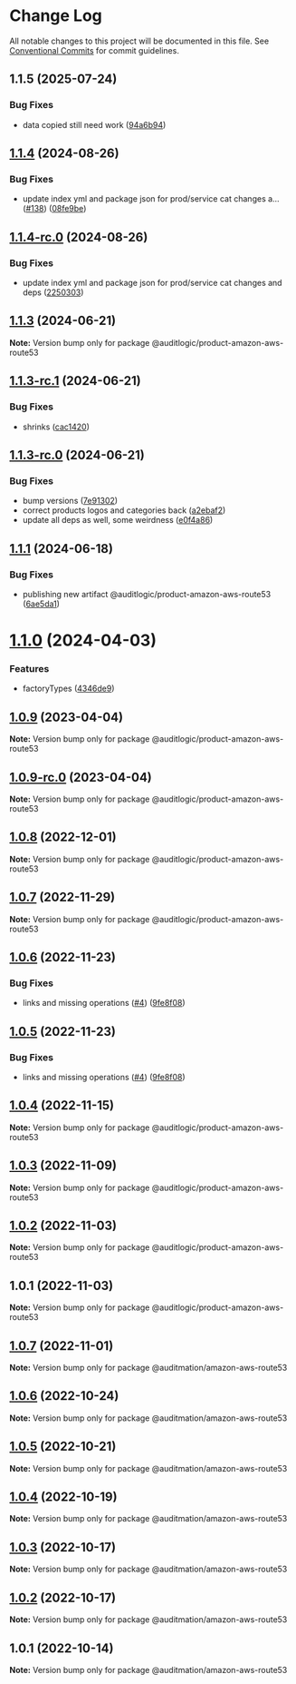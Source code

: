 # Change Log

All notable changes to this project will be documented in this file.
See [Conventional Commits](https://conventionalcommits.org) for commit guidelines.

## 1.1.5 (2025-07-24)


### Bug Fixes

* data copied still need work ([94a6b94](https://github.com/zerobias-org/product/commit/94a6b942fb0516367548599d739529536132755a))





## [1.1.4](https://github.com/auditlogic/product/compare/@auditlogic/product-amazon-aws-route53@1.1.3...@auditlogic/product-amazon-aws-route53@1.1.4) (2024-08-26)


### Bug Fixes

* update index yml and package json for prod/service cat changes a… ([#138](https://github.com/auditlogic/product/issues/138)) ([08fe9be](https://github.com/auditlogic/product/commit/08fe9beb1c8457462a19bc69caa02e6212d97e1a))





## [1.1.4-rc.0](https://github.com/auditlogic/product/compare/@auditlogic/product-amazon-aws-route53@1.1.3...@auditlogic/product-amazon-aws-route53@1.1.4-rc.0) (2024-08-26)


### Bug Fixes

* update index yml and package json for prod/service cat changes and deps ([2250303](https://github.com/auditlogic/product/commit/225030363a363608240135b7ebed386b28f01e4b))





## [1.1.3](https://github.com/auditlogic/product/compare/@auditlogic/product-amazon-aws-route53@1.1.3-rc.1...@auditlogic/product-amazon-aws-route53@1.1.3) (2024-06-21)

**Note:** Version bump only for package @auditlogic/product-amazon-aws-route53





## [1.1.3-rc.1](https://github.com/auditlogic/product/compare/@auditlogic/product-amazon-aws-route53@1.1.3-rc.0...@auditlogic/product-amazon-aws-route53@1.1.3-rc.1) (2024-06-21)


### Bug Fixes

* shrinks ([cac1420](https://github.com/auditlogic/product/commit/cac14200fefcd8183ab69fe89a47bd3f70f563e9))





## [1.1.3-rc.0](https://github.com/auditlogic/product/compare/@auditlogic/product-amazon-aws-route53@1.1.1...@auditlogic/product-amazon-aws-route53@1.1.3-rc.0) (2024-06-21)


### Bug Fixes

* bump versions ([7e91302](https://github.com/auditlogic/product/commit/7e913023b8b312150ed7762c32fbbe616be71de5))
* correct products logos and categories back ([a2ebaf2](https://github.com/auditlogic/product/commit/a2ebaf2efe8e232e6ff22c774c456048771f9469))
* update all deps as well, some weirdness ([e0f4a86](https://github.com/auditlogic/product/commit/e0f4a864714e2d3de6bbf3da014d5312fe53be2f))





## [1.1.1](https://github.com/auditlogic/product/compare/@auditlogic/product-amazon-aws-route53@1.1.0...@auditlogic/product-amazon-aws-route53@1.1.1) (2024-06-18)


### Bug Fixes

* publishing new artifact @auditlogic/product-amazon-aws-route53 ([6ae5da1](https://github.com/auditlogic/product/commit/6ae5da15a3f03f73746738de6605868809a7f285))





# [1.1.0](https://github.com/auditlogic/product/compare/@auditlogic/product-amazon-aws-route53@1.0.9...@auditlogic/product-amazon-aws-route53@1.1.0) (2024-04-03)


### Features

* factoryTypes ([4346de9](https://github.com/auditlogic/product/commit/4346de92693aee892fccf725338ffc7b80ab182b))





## [1.0.9](https://github.com/auditlogic/product/compare/@auditlogic/product-amazon-aws-route53@1.0.8...@auditlogic/product-amazon-aws-route53@1.0.9) (2023-04-04)

**Note:** Version bump only for package @auditlogic/product-amazon-aws-route53





## [1.0.9-rc.0](https://github.com/auditlogic/product/compare/@auditlogic/product-amazon-aws-route53@1.0.8...@auditlogic/product-amazon-aws-route53@1.0.9-rc.0) (2023-04-04)

**Note:** Version bump only for package @auditlogic/product-amazon-aws-route53





## [1.0.8](https://github.com/auditlogic/product/compare/@auditlogic/product-amazon-aws-route53@1.0.7...@auditlogic/product-amazon-aws-route53@1.0.8) (2022-12-01)

**Note:** Version bump only for package @auditlogic/product-amazon-aws-route53





## [1.0.7](https://github.com/auditlogic/product/compare/@auditlogic/product-amazon-aws-route53@1.0.6...@auditlogic/product-amazon-aws-route53@1.0.7) (2022-11-29)

**Note:** Version bump only for package @auditlogic/product-amazon-aws-route53





## [1.0.6](https://github.com/auditlogic/product/compare/@auditlogic/product-amazon-aws-route53@1.0.4...@auditlogic/product-amazon-aws-route53@1.0.6) (2022-11-23)


### Bug Fixes

* links and missing operations ([#4](https://github.com/auditlogic/product/issues/4)) ([9fe8f08](https://github.com/auditlogic/product/commit/9fe8f08fe7c57fdb79f991ac35bd6ac2e7dcad38))





## [1.0.5](https://github.com/auditlogic/product/compare/@auditlogic/product-amazon-aws-route53@1.0.4...@auditlogic/product-amazon-aws-route53@1.0.5) (2022-11-23)


### Bug Fixes

* links and missing operations ([#4](https://github.com/auditlogic/product/issues/4)) ([9fe8f08](https://github.com/auditlogic/product/commit/9fe8f08fe7c57fdb79f991ac35bd6ac2e7dcad38))





## [1.0.4](https://github.com/auditlogic/product/compare/@auditlogic/product-amazon-aws-route53@1.0.3...@auditlogic/product-amazon-aws-route53@1.0.4) (2022-11-15)

**Note:** Version bump only for package @auditlogic/product-amazon-aws-route53





## [1.0.3](https://github.com/auditlogic/product/compare/@auditlogic/product-amazon-aws-route53@1.0.2...@auditlogic/product-amazon-aws-route53@1.0.3) (2022-11-09)

**Note:** Version bump only for package @auditlogic/product-amazon-aws-route53





## [1.0.2](https://github.com/auditlogic/product/compare/@auditlogic/product-amazon-aws-route53@1.0.1...@auditlogic/product-amazon-aws-route53@1.0.2) (2022-11-03)

**Note:** Version bump only for package @auditlogic/product-amazon-aws-route53





## 1.0.1 (2022-11-03)

**Note:** Version bump only for package @auditlogic/product-amazon-aws-route53





## [1.0.7](https://github.com/auditmation/store-content/compare/@auditmation/amazon-aws-route53@1.0.6...@auditmation/amazon-aws-route53@1.0.7) (2022-11-01)

**Note:** Version bump only for package @auditmation/amazon-aws-route53





## [1.0.6](https://github.com/auditmation/store-content/compare/@auditmation/amazon-aws-route53@1.0.5...@auditmation/amazon-aws-route53@1.0.6) (2022-10-24)

**Note:** Version bump only for package @auditmation/amazon-aws-route53





## [1.0.5](https://github.com/auditmation/store-content/compare/@auditmation/amazon-aws-route53@1.0.4...@auditmation/amazon-aws-route53@1.0.5) (2022-10-21)

**Note:** Version bump only for package @auditmation/amazon-aws-route53





## [1.0.4](https://github.com/auditmation/store-content/compare/@auditmation/amazon-aws-route53@1.0.3...@auditmation/amazon-aws-route53@1.0.4) (2022-10-19)

**Note:** Version bump only for package @auditmation/amazon-aws-route53





## [1.0.3](https://github.com/auditmation/store-content/compare/@auditmation/amazon-aws-route53@1.0.2...@auditmation/amazon-aws-route53@1.0.3) (2022-10-17)

**Note:** Version bump only for package @auditmation/amazon-aws-route53





## [1.0.2](https://github.com/auditmation/store-content/compare/@auditmation/amazon-aws-route53@1.0.1...@auditmation/amazon-aws-route53@1.0.2) (2022-10-17)

**Note:** Version bump only for package @auditmation/amazon-aws-route53





## 1.0.1 (2022-10-14)

**Note:** Version bump only for package @auditmation/amazon-aws-route53
